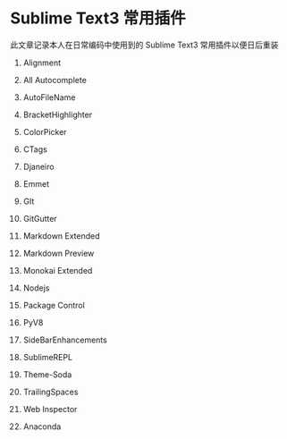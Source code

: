 # Sublime Text3 常用插件
此文章记录本人在日常编码中使用到的 Sublime Text3 常用插件以便日后重装

1. Alignment

2. All Autocomplete

3. AutoFileName

4. BracketHighlighter

5. ColorPicker

6. CTags

7. Djaneiro

8. Emmet

9. GIt

10. GitGutter

11. Markdown Extended

12. Markdown Preview

13. Monokai Extended

14. Nodejs

15. Package Control

16. PyV8

17. SideBarEnhancements

18. SublimeREPL

19. Theme-Soda

20. TrailingSpaces

21. Web Inspector

22. Anaconda
